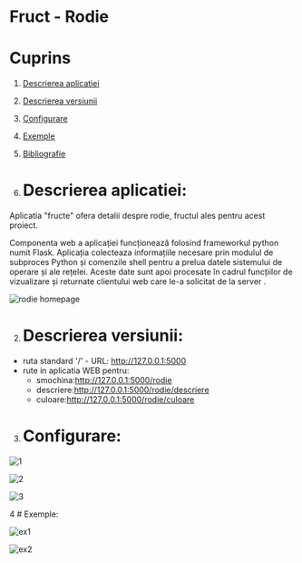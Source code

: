 # Fruct - Rodie
# Cuprins

1. [Descrierea aplicatiei](#descrierea-aplicatiei)
1. [Descrierea versiunii](#descrierea-versiunii)
1. [Configurare](#configurare)
1. [Exemple](#exemple)
1. [Bibliografie](#bibliografie)

1. # Descrierea aplicatiei:
 Aplicatia "fructe" ofera detalii despre rodie, fructul ales pentru acest proiect.

 Componenta web a aplicației funcționează folosind frameworkul python numit Flask. Aplicația colecteaza informațiile necesare prin modulul de subproces Python și comenzile shell pentru a prelua datele sistemului de operare și ale rețelei. Aceste date sunt apoi procesate în cadrul funcțiilor de vizualizare și returnate clientului web care le-a solicitat de la server .

 ![rodie homepage](https://github.com/beluflorentina/Curs_VCGJ_2024_fructe/assets/169394141/acc17eff-3cbd-438b-8197-2527985b7227)

2. # Descrierea versiunii:

 * ruta standard '/' - URL: http://127.0.0.1:5000
 * rute in aplicatia WEB pentru:
   * smochina:http://127.0.0.1:5000/rodie
   * descriere:http://127.0.0.1:5000/rodie/descriere
   * culoare:http://127.0.0.1:5000/rodie/culoare

3. # Configurare:
   
![1](https://github.com/beluflorentina/Curs_VCGJ_2024_fructe/assets/169394141/2daab8f2-7af1-440a-8cf9-71788ad927ae)

![2](https://github.com/beluflorentina/Curs_VCGJ_2024_fructe/assets/169394141/49f4e381-2f4c-448a-83fc-a28cda958e7d)

![3](https://github.com/beluflorentina/Curs_VCGJ_2024_fructe/assets/169394141/edbcf59a-6a7d-41a9-af68-378666ac54f4)

4 # Exemple:

![ex1](https://github.com/beluflorentina/Curs_VCGJ_2024_fructe/assets/169394141/0047db70-54e8-4768-90f0-c509d9665b32)

![ex2](https://github.com/beluflorentina/Curs_VCGJ_2024_fructe/assets/169394141/1d410211-3ede-4f51-8622-203e1357bddf)


   
